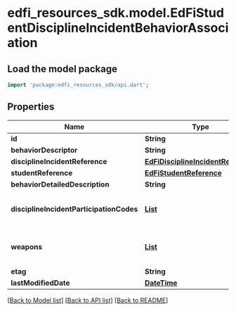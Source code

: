 # edfi_resources_sdk.model.EdFiStudentDisciplineIncidentBehaviorAssociation

## Load the model package
```dart
import 'package:edfi_resources_sdk/api.dart';
```

## Properties
Name | Type | Description | Notes
------------ | ------------- | ------------- | -------------
**id** | **String** |  | [optional] 
**behaviorDescriptor** | **String** | Describes behavior by category. | 
**disciplineIncidentReference** | [**EdFiDisciplineIncidentReference**](EdFiDisciplineIncidentReference.md) |  | 
**studentReference** | [**EdFiStudentReference**](EdFiStudentReference.md) |  | 
**behaviorDetailedDescription** | **String** | Specifies a more granular level of detail of a behavior involved in the incident. | [optional] 
**disciplineIncidentParticipationCodes** | [**List<EdFiStudentDisciplineIncidentBehaviorAssociationDisciplineIncidentParticipationCode>**](EdFiStudentDisciplineIncidentBehaviorAssociationDisciplineIncidentParticipationCode.md) | An unordered collection of studentDisciplineIncidentBehaviorAssociationDisciplineIncidentParticipationCodes. The role or type of participation of a student in a discipline incident. | [optional] [default to const []]
**weapons** | [**List<EdFiStudentDisciplineIncidentBehaviorAssociationWeapon>**](EdFiStudentDisciplineIncidentBehaviorAssociationWeapon.md) | An unordered collection of studentDisciplineIncidentBehaviorAssociationWeapons. Identifies the type(s) of weapon used by the student during a discipline incident. The Federal Gun-Free Schools Act requires states to report the number of students expelled for bringing firearms to school by type of firearm. | [optional] [default to const []]
**etag** | **String** | A unique system-generated value that identifies the version of the resource. | [optional] 
**lastModifiedDate** | [**DateTime**](DateTime.md) | The date and time the resource was last modified. | [optional] 

[[Back to Model list]](../README.md#documentation-for-models) [[Back to API list]](../README.md#documentation-for-api-endpoints) [[Back to README]](../README.md)


